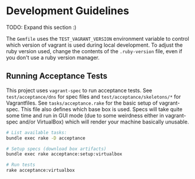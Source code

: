 # Development Guidelines

TODO: Expand this section :)

The `Gemfile` uses the `TEST_VAGRANT_VERSION` environment variable to control which version of vagrant is used during local development.
To adjust the ruby version used, change the contents of the `.ruby-version` file, even if you don't use a ruby version manager.

## Running Acceptance Tests

This project uses `vagrant-spec` to run acceptance tests.
See `test/acceptance/dns` for spec files and `test/acceptance/skeletons/*` for Vagrantfiles. 
See `tasks/acceptance.rake` for the basic setup of vagrant-spec. This file also defines which base box is used.
Specs will take quite some time and run in GUI mode (due to some weirdness either in vagrant-spec and/or VirtualBox) which will render your machine basically unusable.

```bash
# List available tasks:
bundle exec rake -D acceptance

# Setup specs (download box artifacts)
bundle exec rake acceptance:setup:virtualbox

# Run tests
rake acceptance:virtualbox
```
